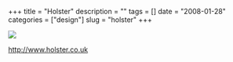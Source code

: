 +++
title = "Holster"
description = ""
tags = []
date = "2008-01-28"
categories = ["design"]
slug = "holster"
+++


 

  <div id="screens-thumbs" class="clearfix">
    <div class="txt-center" id="design-submission"><a href="http://www.holster.co.uk/"><img id='bluga-thumbnail-1065' class='bluga-thumbnail large' src='//media.konigi.com/bluga/
wt47f281dddb708_0.jpg'/></a></div>  
  </div>   
<p><a href="http://www.holster.co.uk/">http://www.holster.co.uk</a></p>




